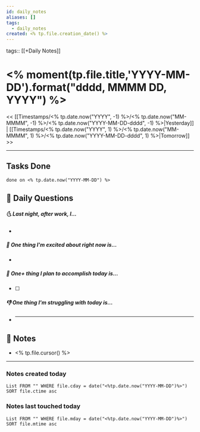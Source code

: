 ```yaml
---
id: daily_notes
aliases: []
tags:
  - daily_notes
created: <% tp.file.creation_date() %>
---
```


tags:: [[+Daily Notes]]

# <% moment(tp.file.title,'YYYY-MM-DD').format("dddd, MMMM DD, YYYY") %>

<< [[Timestamps/<% tp.date.now("YYYY", -1) %>/<% tp.date.now("MM-MMMM", -1) %>/<% tp.date.now("YYYY-MM-DD-dddd", -1) %>|Yesterday]] | [[Timestamps/<% tp.date.now("YYYY", 1) %>/<% tp.date.now("MM-MMMM", 1) %>/<% tp.date.now("YYYY-MM-DD-dddd", 1) %>|Tomorrow]] >>

---

## Tasks Done

```tasks
done on <% tp.date.now("YYYY-MM-DD") %>
```

## 📅 Daily Questions

##### 🌜 Last night, after work, I...

-

##### 🙌 One thing I'm excited about right now is...

-

##### 🚀 One+ thing I plan to accomplish today is...

- [ ]

##### 👎 One thing I'm struggling with today is...

- ***

## 📝 Notes

- <% tp.file.cursor() %>

---

### Notes created today

```dataview
List FROM "" WHERE file.cday = date("<%tp.date.now("YYYY-MM-DD")%>") SORT file.ctime asc
```

### Notes last touched today

```dataview
List FROM "" WHERE file.mday = date("<%tp.date.now("YYYY-MM-DD")%>") SORT file.mtime asc
```
